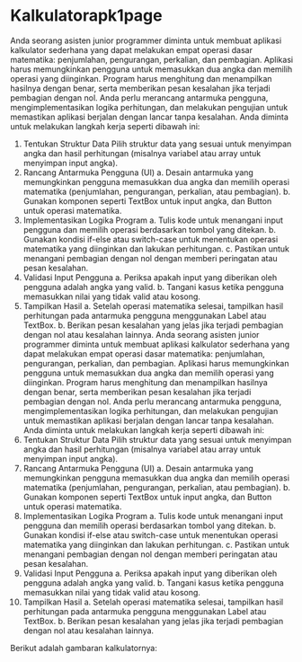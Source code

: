 ﻿# Kalkulatorapk1page

 Anda seorang asisten junior programmer diminta untuk membuat aplikasi kalkulator sederhana yang dapat melakukan empat operasi dasar matematika: penjumlahan, pengurangan, perkalian, dan pembagian. Aplikasi harus memungkinkan pengguna untuk memasukkan dua angka dan memilih operasi yang diinginkan. Program harus menghitung dan menampilkan hasilnya dengan benar, serta memberikan pesan kesalahan jika terjadi pembagian dengan nol. Anda perlu merancang antarmuka pengguna, mengimplementasikan logika perhitungan, dan melakukan pengujian untuk memastikan aplikasi berjalan dengan lancar tanpa kesalahan. Anda diminta untuk melakukan langkah kerja seperti dibawah ini:
1.	Tentukan Struktur Data
Pilih struktur data yang sesuai untuk menyimpan angka dan hasil perhitungan (misalnya variabel atau array untuk menyimpan input angka).
2.	Rancang Antarmuka Pengguna (UI)
a.	Desain antarmuka yang memungkinkan pengguna memasukkan dua angka dan memilih operasi matematika (penjumlahan, pengurangan, perkalian, atau pembagian).
b.	Gunakan komponen seperti TextBox untuk input angka, dan Button untuk operasi matematika.
3.	Implementasikan Logika Program
a.	Tulis kode untuk menangani input pengguna dan memilih operasi berdasarkan tombol yang ditekan.
b.	Gunakan kondisi if-else atau switch-case untuk menentukan operasi matematika yang diinginkan dan lakukan perhitungan.
c.	Pastikan untuk menangani pembagian dengan nol dengan memberi peringatan atau pesan kesalahan.
4.	Validasi Input Pengguna
a.	Periksa apakah input yang diberikan oleh pengguna adalah angka yang valid.
b.	Tangani kasus ketika pengguna memasukkan nilai yang tidak valid atau kosong.
5.	Tampilkan Hasil
a.	Setelah operasi matematika selesai, tampilkan hasil perhitungan pada antarmuka pengguna menggunakan Label atau TextBox.
b.	Berikan pesan kesalahan yang jelas jika terjadi pembagian dengan nol atau kesalahan lainnya.
Anda seorang asisten junior programmer diminta untuk membuat aplikasi kalkulator sederhana yang dapat melakukan empat operasi dasar matematika: penjumlahan, pengurangan, perkalian, dan pembagian. Aplikasi harus memungkinkan pengguna untuk memasukkan dua angka dan memilih operasi yang diinginkan. Program harus menghitung dan menampilkan hasilnya dengan benar, serta memberikan pesan kesalahan jika terjadi pembagian dengan nol. Anda perlu merancang antarmuka pengguna, mengimplementasikan logika perhitungan, dan melakukan pengujian untuk memastikan aplikasi berjalan dengan lancar tanpa kesalahan. Anda diminta untuk melakukan langkah kerja seperti dibawah ini:
1.	Tentukan Struktur Data
Pilih struktur data yang sesuai untuk menyimpan angka dan hasil perhitungan (misalnya variabel atau array untuk menyimpan input angka).
2.	Rancang Antarmuka Pengguna (UI)
a.	Desain antarmuka yang memungkinkan pengguna memasukkan dua angka dan memilih operasi matematika (penjumlahan, pengurangan, perkalian, atau pembagian).
b.	Gunakan komponen seperti TextBox untuk input angka, dan Button untuk operasi matematika.
3.	Implementasikan Logika Program
a.	Tulis kode untuk menangani input pengguna dan memilih operasi berdasarkan tombol yang ditekan.
b.	Gunakan kondisi if-else atau switch-case untuk menentukan operasi matematika yang diinginkan dan lakukan perhitungan.
c.	Pastikan untuk menangani pembagian dengan nol dengan memberi peringatan atau pesan kesalahan.
4.	Validasi Input Pengguna
a.	Periksa apakah input yang diberikan oleh pengguna adalah angka yang valid.
b.	Tangani kasus ketika pengguna memasukkan nilai yang tidak valid atau kosong.
5.	Tampilkan Hasil
a.	Setelah operasi matematika selesai, tampilkan hasil perhitungan pada antarmuka pengguna menggunakan Label atau TextBox.
b.	Berikan pesan kesalahan yang jelas jika terjadi pembagian dengan nol atau kesalahan lainnya.


Berikut adalah gambaran kalkulatornya:

